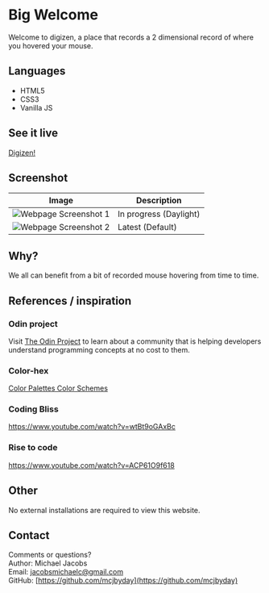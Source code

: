 # Big Welcome
Welcome to digizen, a place that records a 2 dimensional record of where you hovered your mouse. <br>

## Languages
- HTML5
- CSS3
- Vanilla JS

## See it live
[Digizen!](https://mcjbyday.github.io/digizen/)

## Screenshot
| Image | Description |
| --- | ----------- |
| ![Webpage Screenshot 1](/assets/screenshots/) | In progress (Daylight) |
| ![Webpage Screenshot 2](/assets/screenshots/) | Latest (Default) |

## Why?
We all can benefit from a bit of recorded mouse hovering from time to time.<br>


## References / inspiration

### Odin project
Visit [The Odin Project](https://www.theodinproject.com/) to learn about a community that is helping developers understand programming concepts at no cost to them.

### Color-hex
[Color Palettes Color Schemes](https://www.color-hex.com/color-palettes/)

### Coding Bliss
https://www.youtube.com/watch?v=wtBt9oGAxBc

### Rise to code
https://www.youtube.com/watch?v=ACP61O9f618

## Other
<p>No external installations are required to view this website. 

## Contact
Comments or questions? <br>
Author: Michael Jacobs <br>
Email: jacobsmichaelc@gmail.com <br>
GitHub: [https://github.com/mcjbyday](https://github.com/mcjbyday) <br>